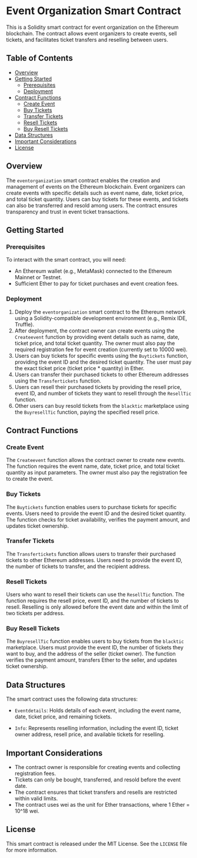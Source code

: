 # Event Organization Smart Contract

This is a Solidity smart contract for event organization on the Ethereum blockchain. The contract allows event organizers to create events, sell tickets, and facilitates ticket transfers and reselling between users.

## Table of Contents

- [Overview](#overview)
- [Getting Started](#getting-started)
  - [Prerequisites](#prerequisites)
  - [Deployment](#deployment)
- [Contract Functions](#contract-functions)
  - [Create Event](#create-event)
  - [Buy Tickets](#buy-tickets)
  - [Transfer Tickets](#transfer-tickets)
  - [Resell Tickets](#resell-tickets)
  - [Buy Resell Tickets](#buy-resell-tickets)
- [Data Structures](#data-structures)
- [Important Considerations](#important-considerations)
- [License](#license)

## Overview

The `eventorganization` smart contract enables the creation and management of events on the Ethereum blockchain. Event organizers can create events with specific details such as event name, date, ticket price, and total ticket quantity. Users can buy tickets for these events, and tickets can also be transferred and resold among users. The contract ensures transparency and trust in event ticket transactions.

## Getting Started

### Prerequisites

To interact with the smart contract, you will need:

- An Ethereum wallet (e.g., MetaMask) connected to the Ethereum Mainnet or Testnet.
- Sufficient Ether to pay for ticket purchases and event creation fees.

### Deployment

1. Deploy the `eventorganization` smart contract to the Ethereum network using a Solidity-compatible development environment (e.g., Remix IDE, Truffle).
2. After deployment, the contract owner can create events using the `Createevent` function by providing event details such as name, date, ticket price, and total ticket quantity. The owner must also pay the required registration fee for event creation (currently set to 10000 wei).
3. Users can buy tickets for specific events using the `Buytickets` function, providing the event ID and the desired ticket quantity. The user must pay the exact ticket price (ticket price * quantity) in Ether.
4. Users can transfer their purchased tickets to other Ethereum addresses using the `Transfertickets` function.
5. Users can resell their purchased tickets by providing the resell price, event ID, and number of tickets they want to resell through the `ResellTic` function.
6. Other users can buy resold tickets from the `blacktic` marketplace using the `BuyresellTic` function, paying the specified resell price.

## Contract Functions

### Create Event

The `Createevent` function allows the contract owner to create new events. The function requires the event name, date, ticket price, and total ticket quantity as input parameters. The owner must also pay the registration fee to create the event.

### Buy Tickets

The `Buytickets` function enables users to purchase tickets for specific events. Users need to provide the event ID and the desired ticket quantity. The function checks for ticket availability, verifies the payment amount, and updates ticket ownership.

### Transfer Tickets

The `Transfertickets` function allows users to transfer their purchased tickets to other Ethereum addresses. Users need to provide the event ID, the number of tickets to transfer, and the recipient address.

### Resell Tickets

Users who want to resell their tickets can use the `ResellTic` function. The function requires the resell price, event ID, and the number of tickets to resell. Reselling is only allowed before the event date and within the limit of two tickets per address.

### Buy Resell Tickets

The `BuyresellTic` function enables users to buy tickets from the `blacktic` marketplace. Users must provide the event ID, the number of tickets they want to buy, and the address of the seller (ticket owner). The function verifies the payment amount, transfers Ether to the seller, and updates ticket ownership.

## Data Structures

The smart contract uses the following data structures:

- `Eventdetails`: Holds details of each event, including the event name, date, ticket price, and remaining tickets.

- `Info`: Represents reselling information, including the event ID, ticket owner address, resell price, and available tickets for reselling.

## Important Considerations

- The contract owner is responsible for creating events and collecting registration fees.
- Tickets can only be bought, transferred, and resold before the event date.
- The contract ensures that ticket transfers and resells are restricted within valid limits.
- The contract uses wei as the unit for Ether transactions, where 1 Ether = 10^18 wei.

## License

This smart contract is released under the MIT License. See the `LICENSE` file for more information.

